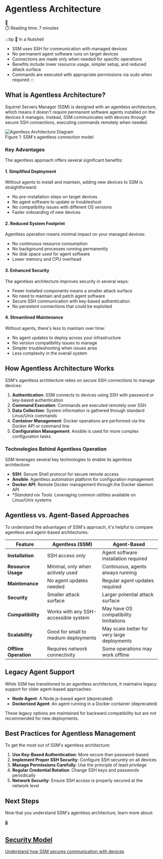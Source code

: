 # Agentless Architecture

<div class="quick-start-header">
  <div class="quick-start-icon">🔌</div>
  <div class="quick-start-time">⏱️ Reading time: 7 minutes</div>
</div>

:::tip 🌰 In a Nutshell
- SSM uses SSH for communication with managed devices
- No permanent agent software runs on target devices
- Connections are made only when needed for specific operations
- Benefits include lower resource usage, simpler setup, and reduced attack surface
- Commands are executed with appropriate permissions via sudo when required
:::

## What is Agentless Architecture?

Squirrel Servers Manager (SSM) is designed with an agentless architecture, which means it doesn't require permanent software agents installed on the devices it manages. Instead, SSM communicates with devices through secure SSH connections, executing commands remotely when needed.

<div class="architecture-diagram">
  <img src="/overview/reference-architecture.svg" alt="Agentless Architecture Diagram" />
  <div class="diagram-caption">Figure 1: SSM's agentless connection model</div>
</div>

### Key Advantages

The agentless approach offers several significant benefits:

#### 1. Simplified Deployment

Without agents to install and maintain, adding new devices to SSM is straightforward:
- No pre-installation steps on target devices
- No agent software to update or troubleshoot
- No compatibility issues with different OS versions
- Faster onboarding of new devices

#### 2. Reduced System Footprint

Agentless operation means minimal impact on your managed devices:
- No continuous resource consumption
- No background processes running permanently
- No disk space used for agent software
- Lower memory and CPU overhead

#### 3. Enhanced Security

The agentless architecture improves security in several ways:
- Fewer installed components means a smaller attack surface
- No need to maintain and patch agent software
- Secure SSH communication with key-based authentication
- No persistent connections that could be exploited

#### 4. Streamlined Maintenance

Without agents, there's less to maintain over time:
- No agent updates to deploy across your infrastructure
- No version compatibility issues to manage
- Simpler troubleshooting when issues arise
- Less complexity in the overall system

## How Agentless Architecture Works

SSM's agentless architecture relies on secure SSH connections to manage devices:

1. **Authentication**: SSM connects to devices using SSH with password or key-based authentication
2. **Command Execution**: Commands are executed remotely over SSH
3. **Data Collection**: System information is gathered through standard Linux/Unix commands
4. **Container Management**: Docker operations are performed via the Docker API or command line
5. **Configuration Management**: Ansible is used for more complex configuration tasks

### Technologies Behind Agentless Operation

SSM leverages several key technologies to enable its agentless architecture:

- **SSH**: Secure Shell protocol for secure remote access
- **Ansible**: Agentless automation platform for configuration management
- **Docker API**: Remote Docker management through the Docker daemon API
- **Standard *nix Tools**: Leveraging common utilities available on Linux/Unix systems

## Agentless vs. Agent-Based Approaches

To understand the advantages of SSM's approach, it's helpful to compare agentless and agent-based architectures:

| Feature | Agentless (SSM) | Agent-Based |
|---------|----------------|-------------|
| **Installation** | SSH access only | Agent software installation required |
| **Resource Usage** | Minimal, only when actively used | Continuous, agents always running |
| **Maintenance** | No agent updates needed | Regular agent updates required |
| **Security** | Smaller attack surface | Larger potential attack surface |
| **Compatibility** | Works with any SSH-accessible system | May have OS compatibility limitations |
| **Scalability** | Good for small to medium deployments | May scale better for very large deployments |
| **Offline Operation** | Requires network connectivity | Some operations may work offline |

## Legacy Agent Support

While SSM has transitioned to an agentless architecture, it maintains legacy support for older agent-based approaches:

- **Node Agent**: A Node.js-based agent (deprecated)
- **Dockerized Agent**: An agent running in a Docker container (deprecated)

These legacy options are maintained for backward compatibility but are not recommended for new deployments.

## Best Practices for Agentless Management

To get the most out of SSM's agentless architecture:

1. **Use Key-Based Authentication**: More secure than password-based
2. **Implement Proper SSH Security**: Configure SSH securely on all devices
3. **Manage Permissions Carefully**: Use the principle of least privilege
4. **Regular Credential Rotation**: Change SSH keys and passwords periodically
5. **Network Security**: Ensure SSH access is properly secured at the network level

## Next Steps

Now that you understand SSM's agentless architecture, learn more about:

<a href="/docs/concepts/security" class="next-step-card">
  <div class="next-step-icon">🔒</div>
  <h2>Security Model</h2>
  <div class="next-step-separator"></div>
  <p>Understand how SSM secures communication with devices</p>
</a>